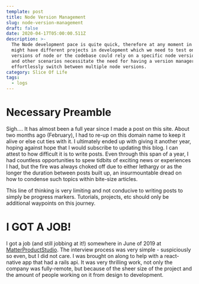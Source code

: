 ```yaml
---
template: post
title: Node Version Management
slug: node-version-management
draft: false
date: 2020-04-17T05:00:00.511Z
description: >-
  The Node development pace is quite quick, therefore at any moment in time we
  might have different projects in development which we need to test on multiple
  versions of node or the codebase could rely on a specific node version. These
  and other scenarios necessitate the need for having a version manager to
  effortlessly switch between multiple node versions.
category: Slice Of Life
tags:
  - logs
---
```


# Necessary Preamble

Sigh.... It has almost been a full year since I made a post on this site.
About two months ago (February), I had to re-up on this domain name to keep it
alive or else cut ties with it. I ultimately ended up with giving it another
year, hoping against hope that I would subscribe to updating this blog. I can
attest to how difficult it is to write posts. Even through this span of a year,
I had countless opportunities to spew tidbits of exciting news or experiences I
had, but the fire was always choked off due to either lethargy or as the longer
the duration between posts built up, an insurmountable dread on how to condense
such topics within bite-size articles.

This line of thinking is very limiting and not conducive to writing posts to
simply be progress markers. Tutorials, projects, etc should only be additional
waypoints on this journey.

# I GOT A JOB!

I got a job (and still jobbing at it!) somewhere in June of 2019 at
[MatterProductStudio](matterproductstudio.com). The interview process was very
simple - suspiciously so even, but I did not care. I was brought on along to
help with a react-native app that had a rails api. It was very thrilling work,
not only the company was fully-remote, but because of the sheer size of the project and the amount of people working on it from design to development.
